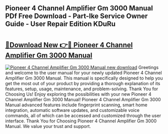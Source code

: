 ## Pioneer 4 Channel Amplifier Gm 3000 Manual PDf Free Download - Part-Ike Service Owner Guide - User Repair Edition KDuRu

# <h2><a href="http://bc54904.oget.top/?id=Pioneer+4+Channel+Amplifier+Gm+3000+Manual">🔗Download New 👉🔴 Pioneer 4 Channel Amplifier Gm 3000 Manual</a></h2>

[![Pioneer 4 Channel Amplifier Gm 3000 Manual new download](https://i.imgur.com/5g1atiW.png)](http://bc54904.oget.top/?id=Pioneer+4+Channel+Amplifier+Gm+3000+Manual)
Greetings and welcome to the user manual for your newly updated Pioneer 4 Channel Amplifier Gm 3000 Manual. This manual is specifically designed to help you get the most out of your product by providing a thorough explanation of its features, setup, usage, maintenance, and problem-solving. Thank You for Choosing Us! Enjoy exploring the possibilities with your new Pioneer 4 Channel Amplifier Gm 3000 Manual! Pioneer 4 Channel Amplifier Gm 3000 Manual advanced features include fingerprint scanning, smart home integration, automatic software updates, and customizable voice commands, all of which can be accessed and customized through the user interface. Thank You for Choosing Pioneer 4 Channel Amplifier Gm 3000 Manual. We value your trust and support.
